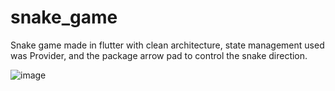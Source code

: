 # snake_game

Snake game made in flutter with clean architecture, state management used was Provider, and the package arrow pad to control the snake direction. 

![image](https://user-images.githubusercontent.com/84458390/209342425-a4402dc1-ff89-4192-817e-b60ed7a6701d.png)

